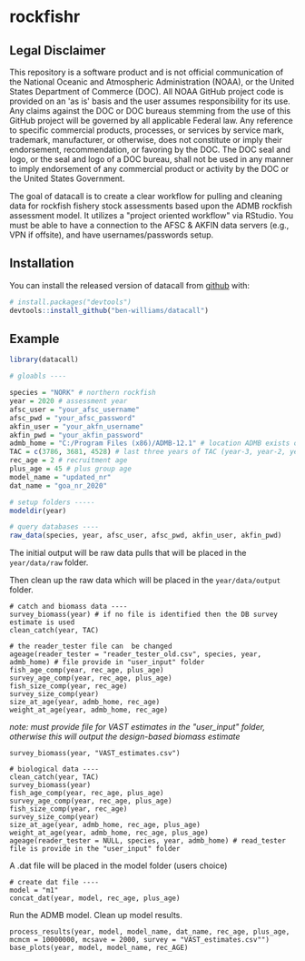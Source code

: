 # rockfishr

## Legal Disclaimer

This repository is a software product and is not official communication of the National Oceanic and Atmospheric Administration (NOAA), or the United States Department of Commerce (DOC). 
All NOAA GitHub project code is provided on an 'as is' basis and the user assumes responsibility for its use. Any claims against the DOC or DOC bureaus stemming from the use of this GitHub project will be governed by all applicable Federal law. 
Any reference to specific commercial products, processes, or services by service mark, trademark, manufacturer, or otherwise, does not constitute or imply their endorsement, recommendation, or favoring by the DOC. 
The DOC seal and logo, or the seal and logo of a DOC bureau, shall not be used in any manner to imply endorsement of any commercial product or activity by the DOC or the United States Government.

<!-- badges: start -->
<!-- badges: end -->

The goal of datacall is to create a clear workflow for pulling and cleaning data for rockfish fishery stock assessments based upon the ADMB rockfish assessment model.
It utilizes a "project oriented workflow" via RStudio.
You must be able to have a connection to the AFSC & AKFIN data servers (e.g., VPN if offsite), and have usernames/passwords setup.

## Installation

You can install the released version of datacall from [github](https://github.com/BenWilliams-NOAA/datacall) with:

``` r
# install.packages("devtools")
devtools::install_github("ben-williams/datacall")
```

## Example


``` r
library(datacall)

# gloabls ----

species = "NORK" # northern rockfish
year = 2020 # assessment year
afsc_user = "your_afsc_username"
afsc_pwd = "your_afsc_password"
akfin_user = "your_akfn_username"
akfin_pwd = "your_akfin_password"
admb_home = "C:/Program Files (x86)/ADMB-12.1" # location ADMB exists on *my* computer
TAC = c(3786, 3681, 4528) # last three years of TAC (year-3, year-2, year-1)
rec_age = 2 # recruitment age
plus_age = 45 # plus group age
model_name = "updated_nr"
dat_name = "goa_nr_2020"

# setup folders -----
modeldir(year)

# query databases ----
raw_data(species, year, afsc_user, afsc_pwd, akfin_user, akfin_pwd)
```

The initial output will be raw data pulls that will be placed in the  `year/data/raw` folder.

Then clean up the raw data which will be placed in the `year/data/output` folder.


```{r}
# catch and biomass data ----
survey_biomass(year) # if no file is identified then the DB survey estimate is used
clean_catch(year, TAC)

# the reader_tester file can  be changed
ageage(reader_tester = "reader_tester_old.csv", species, year, admb_home) # file provide in "user_input" folder
fish_age_comp(year, rec_age, plus_age)
survey_age_comp(year, rec_age, plus_age)
fish_size_comp(year, rec_age)
survey_size_comp(year)
size_at_age(year, admb_home, rec_age)
weight_at_age(year, admb_home, rec_age)
```

*note: must provide file for VAST estimates in the "user_input" folder, otherwise this will output the design-based biomass estimate*

```{r}
survey_biomass(year, "VAST_estimates.csv")

# biological data ----
clean_catch(year, TAC)
survey_biomass(year)
fish_age_comp(year, rec_age, plus_age)
survey_age_comp(year, rec_age, plus_age)
fish_size_comp(year, rec_age)
survey_size_comp(year)
size_at_age(year, admb_home, rec_age, plus_age)
weight_at_age(year, admb_home, rec_age, plus_age)
ageage(reader_tester = NULL, species, year, admb_home) # read_tester file is provide in the "user_input" folder

```

A .dat file will be placed in the model folder (users choice)

```{r}
# create dat file ----
model = "m1"
concat_dat(year, model, rec_age, plus_age)
```

Run the ADMB model.
Clean up model results.

```{r}
process_results(year, model, model_name, dat_name, rec_age, plus_age, mcmcm = 10000000, mcsave = 2000, survey = "VAST_estimates.csv"")
base_plots(year, model, model_name, rec_AGE)

```
